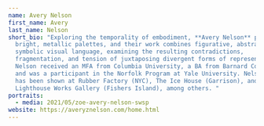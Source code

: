```yaml
---
name: Avery Nelson
first_name: Avery
last_name: Nelson
short_bio: "Exploring the temporality of embodiment, **Avery Nelson** paints in
  bright, metallic palettes, and their work combines figurative, abstract, and
  symbolic visual language, examining the resulting contradictions,
  fragmentation, and tension of juxtaposing divergent forms of representation.
  Nelson received an MFA from Columbia University, a BA from Barnard College,
  and was a participant in the Norfolk Program at Yale University. Nelson’s work
  has been shown at Rubber Factory (NYC), The Ice House (Garrison), and The
  Lighthouse Works Gallery (Fishers Island), among others. "
portraits:
  - media: 2021/05/zoe-avery-nelson-swsp
website: https://averyznelson.com/home.html
---
```

